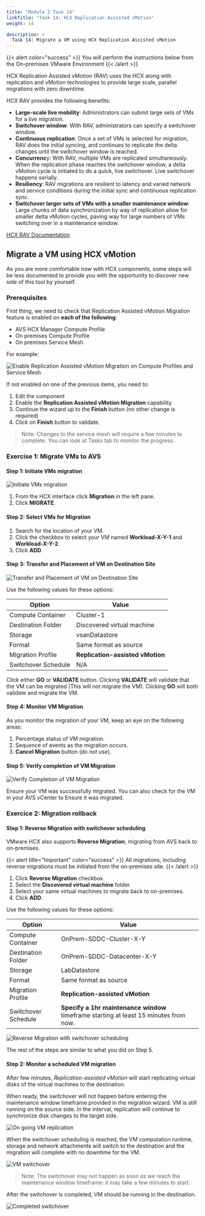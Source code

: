 ```yaml
---
title: "Module 2 Task 14"
linkTitle: "Task 14: HCX Replication Assisted vMotion"
weight: 14

description: >
  Task 14: Migrate a VM using HCX Replication Assisted vMotion
---
```


{{< alert color="success" >}}
You will perform the instructions below from the On-premises VMware Environment
{{< /alert >}}

HCX Replication Assisted vMotion (RAV) uses the HCX along with replication and vMotion technologies to provide large scale, parallel migrations with zero downtime.

HCX RAV provides the following benefits:
*	**Large-scale live mobility**: Administrators can submit large sets of VMs for a live migration.
* **Switchover window**: With RAV, administrators can specify a switchover window.
*	**Continuous replication**: Once a set of VMs is selected for migration, RAV does the initial syncing, and continues to replicate the delta changes until the switchover window is reached.
*	**Concurrenc**y: With RAV, multiple VMs are replicated simultaneously. When the replication phase reaches the switchover window, a delta vMotion cycle is initiated to do a quick, live switchover. Live switchover happens serially.
*	**Resiliency**: RAV migrations are resilient to latency and varied network and service conditions during the initial sync and continuous replication sync.
*	**Switchover larger sets of VMs with a smaller maintenance window**: Large chunks of data synchronization by way of replication allow for smaller delta vMotion cycles, paving way for large numbers of VMs switching over in a maintenance window.

[HCX RAV Documentation](https://docs.vmware.com/en/VMware-HCX/4.7/hcx-user-guide/GUID-741F47D5-A3C9-4D74-9672-E54D8791D8F0.html)

## **Migrate a VM using HCX vMotion**

As you are more comfortable now with HCX components, some steps will be less documented to provide you with the opportunity to discover new side of this tool by yourself.

### Prerequisites

First thing, we need to check that Replication Assisted vMotion Migration feature is enabled on **each of the following**:
*	AVS HCX Manager Compute Profile
*	On premises Compute Profile
*	On premises Service Mesh

For example:

![Enable Replication Assisted vMotion Migration on Compute Profiles and Service Mesh](Mod2Task14Pic1.png)

If not enabled on one of the previous items, you need to:
1. Edit the component
2. Enable the **Replication Assisted vMotion Migration** capability
3. Continue the wizard up to the **Finish** button (no other change is required)
4. Click on **Finish** button to validate.

> Note: Changes to the service mesh will require a few minutes to complete. You can look at Tasks tab to monitor the progress.

### **Exercise 1: Migrate VMs to AVS**

#### Step 1: Initiate VMs migration

![Initiate VMs migration](Mod2Task14Pic2.png)

1. From the HCX interface click **Migration** in the left pane.
2. Click **MIGRATE**.


#### Step 2: Select VMs for Migration

1. Search for the location of your VM.
2. Click the checkbox to select your VM named **Workload-X-Y-1** and **Workload-X-Y-2**.
3. Click **ADD**.

#### Step 3: Transfer and Placement of VM on Destination Site

![Transfer and Placement of VM on Destination Site](Mod2Task14Pic3.png)

Use the following values for these options:

|       Option        |    Value                   |
|---------------------|----------------------------|
| Compute Container   | Cluster-1                  |
| Destination Folder  | Discovered virtual machine |
| Storage             | vsanDatastore              |
| Format              | Same format as source      |
| Migration Profile   | **Replication-assisted vMotion** |
| Switchover Schedule | N/A                        |

Click either **GO** or **VALIDATE** button. Clicking **VALIDATE** will validate that the VM can be migrated (This will not migrate the VM). Clicking **GO** will both validate and migrate the VM.

#### Step 4: Monitor VM Migration

As you monitor the migration of your VM, keep an eye on the following areas:
1. Percentage status of VM migration.
2. Sequence of events as the migration occurs.
3. **Cancel Migration** button (*do not use*).

#### Step 5: Verify completion of VM Migration

![Verify Completion of VM Migration](Mod2Task14Pic4.png)

Ensure your VM was successfully migrated. You can also check for the VM in your AVS vCenter to Ensure it was migrated.

### Exercice 2: Migration rollback

#### Step 1: Reverse Migration with switchover scheduling

VMware HCX also supports **Reverse Migration**, migrating from AVS back to on-premises. 

{{< alert title="Important" color="success" >}}
All migrations, including reverse migrations must be initiated from the on-premises site.
{{< /alert >}}

1. Click **Reverse Migration** checkbox.
2. Select the **Discovered virtual machine** folder.
3. Select your same virtual machines to migrate back to on-premises.
4. Click **ADD**.

Use the following values for these options:

|       Option        |    Value                   |
|---------------------|----------------------------|
| Compute Container   | OnPrem-SDDC-Cluster-X-Y    |
| Destination Folder  | OnPrem-SDDC-Datacenter-X-Y |
| Storage             | LabDatastore               |
| Format              | Same format as source      |
| Migration Profile   | **Replication-assisted vMotion** |
| Switchover Schedule | **Specify a 1hr maintenance window** timeframe starting at least 15 minutes from now. |

![Reverse Migration with switchover scheduling](Mod2Task14Pic5.png)

The rest of the steps are similar to what you did on Step 5.

#### Step 2: Monitor a scheduled VM migration

After few minutes, *Replication-assisted vMotion* will start replicating virtual disks of the virtual machines to the destination.

When ready, the switchover will not happen before entering the maintenance window timeframe provided in the migration wizard. VM is still running on the source side. In the interval, replication will continue to synchronize disk changes to the target side.

![On going VM replication](Mod2Task14Pic6.png)

When the switchover scheduling is reached, the VM computation runtime, storage and network attachments will switch to the destination and the migration will complete with no downtime for the VM.

![VM switchover](Mod2Task14Pic7.png)

> Note: The switchover may not happen as soon as we reach the maintenance window timeframe: it may take a few minutes to start.

After the switchover is completed, VM should be running in the destination.

![Completed switchover](Mod2Task14Pic8.png)